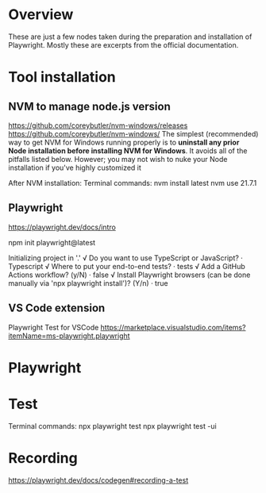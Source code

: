 # Overview
These are just a few nodes taken during the preparation and installation of Playwright. Mostly these are excerpts from the official documentation.

# Tool installation
## NVM to manage node.js version

https://github.com/coreybutler/nvm-windows/releases
https://github.com/coreybutler/nvm-windows/
The simplest (recommended) way to get NVM for Windows running properly is to **uninstall any prior Node installation before installing NVM for Windows**. It avoids all of the pitfalls listed below. However; you may not wish to nuke your Node installation if you've highly customized it

After NVM installation:
Terminal commands:
nvm install latest
nvm use 21.7.1

## Playwright
https://playwright.dev/docs/intro

npm init playwright@latest

Initializing project in '.'
√ Do you want to use TypeScript or JavaScript? · Typescript
√ Where to put your end-to-end tests? · tests
√ Add a GitHub Actions workflow? (y/N) · false
√ Install Playwright browsers (can be done manually via 'npx playwright install')? (Y/n) · true


## VS Code extension
Playwright Test for VSCode
https://marketplace.visualstudio.com/items?itemName=ms-playwright.playwright

# Playwright 
# Test
Terminal commands:
npx playwright test
npx playwright test -ui

# Recording
https://playwright.dev/docs/codegen#recording-a-test